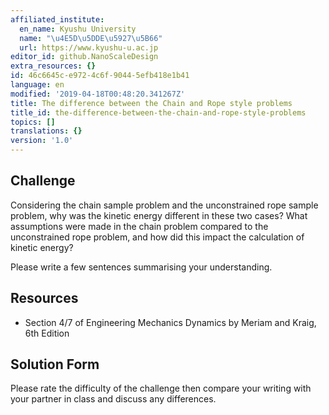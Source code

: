 ```yaml
---
affiliated_institute:
  en_name: Kyushu University
  name: "\u4E5D\u5DDE\u5927\u5B66"
  url: https://www.kyushu-u.ac.jp
editor_id: github.NanoScaleDesign
extra_resources: {}
id: 46c6645c-e972-4c6f-9044-5efb418e1b41
language: en
modified: '2019-04-18T00:48:20.341267Z'
title: The difference between the Chain and Rope style problems
title_id: the-difference-between-the-chain-and-rope-style-problems
topics: []
translations: {}
version: '1.0'
---
```


## Challenge
Considering the chain sample problem and the unconstrained rope sample problem, why was the kinetic energy different in these two cases? What assumptions were made in the chain problem compared to the unconstrained rope problem, and how did this impact the calculation of kinetic energy?

Please write a few sentences summarising your understanding.


## Resources
- Section 4/7 of Engineering Mechanics Dynamics by Meriam and Kraig, 6th Edition


## Solution Form
Please rate the difficulty of the challenge then compare your writing with your partner in class and discuss any differences.
